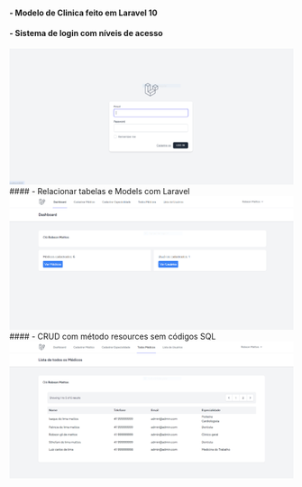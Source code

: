 
 #### - Modelo de Clinica feito em Laravel 10
 
 #### - Sistema de login com níveis de acesso
 <img src="https://github.com/RobsonMattosProgramador/modelo-clinica-em-Laravel/blob/main/img_git/git1.PNG">
 #### - Relacionar tabelas e Models com Laravel
 <img src="https://github.com/RobsonMattosProgramador/modelo-clinica-em-Laravel/blob/main/img_git/git2.PNG">
 #### - CRUD com método resources sem códigos SQL
 <img src="https://github.com/RobsonMattosProgramador/modelo-clinica-em-Laravel/blob/main/img_git/git3.PNG">
 
 
 
